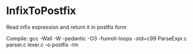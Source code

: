 InfixToPostfix
==============

Read infix expression and return it in postfix form

Compile:
    gcc -Wall -W -pedantic -O3 -funroll-loops -std=c99 ParseExpr.c parser.c lexer.c -o postfix -lm

